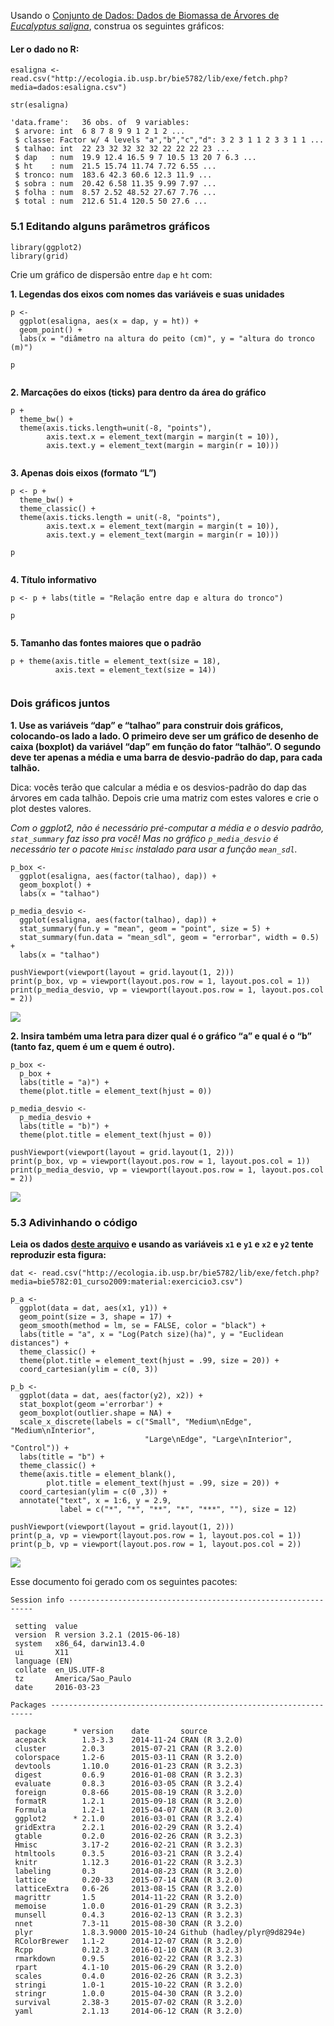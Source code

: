 Usando o [Conjunto de Dados: Dados de Biomassa de Árvores de *Eucalyptus
saligna*](http://ecologia.ib.usp.br/bie5782/doku.php?id=dados:dados-esaligna),
construa os seguintes gráficos:

#### Ler o dado no R:

    esaligna <- read.csv("http://ecologia.ib.usp.br/bie5782/lib/exe/fetch.php?media=dados:esaligna.csv")

    str(esaligna)

    'data.frame':   36 obs. of  9 variables:
     $ arvore: int  6 8 7 8 9 9 1 2 1 2 ...
     $ classe: Factor w/ 4 levels "a","b","c","d": 3 2 3 1 1 2 3 3 1 1 ...
     $ talhao: int  22 23 32 32 32 32 22 22 22 23 ...
     $ dap   : num  19.9 12.4 16.5 9 7 10.5 13 20 7 6.3 ...
     $ ht    : num  21.5 15.74 11.74 7.72 6.55 ...
     $ tronco: num  183.6 42.3 60.6 12.3 11.9 ...
     $ sobra : num  20.42 6.58 11.35 9.99 7.97 ...
     $ folha : num  8.57 2.52 48.52 27.67 7.76 ...
     $ total : num  212.6 51.4 120.5 50 27.6 ...

### 5.1 Editando alguns parâmetros gráficos

    library(ggplot2)
    library(grid)

Crie um gráfico de dispersão entre `dap` e `ht` com:

**1. Legendas dos eixos com nomes das variáveis e suas unidades**

    p <- 
      ggplot(esaligna, aes(x = dap, y = ht)) + 
      geom_point() +
      labs(x = "diâmetro na altura do peito (cm)", y = "altura do tronco (m)")

    p

<img src="exercicio_5_graficos_files/figure-markdown_strict/unnamed-chunk-3-1.png" title="" alt="" style="display: block; margin: auto;" />

**2. Marcações do eixos (ticks) para dentro da área do gráfico**

    p + 
      theme_bw() + 
      theme(axis.ticks.length=unit(-8, "points"), 
            axis.text.x = element_text(margin = margin(t = 10)),
            axis.text.y = element_text(margin = margin(r = 10)))

<img src="exercicio_5_graficos_files/figure-markdown_strict/unnamed-chunk-4-1.png" title="" alt="" style="display: block; margin: auto;" />

**3. Apenas dois eixos (formato “L”)**

    p <- p + 
      theme_bw() + 
      theme_classic() +
      theme(axis.ticks.length = unit(-8, "points"), 
            axis.text.x = element_text(margin = margin(t = 10)),
            axis.text.y = element_text(margin = margin(r = 10)))

    p

<img src="exercicio_5_graficos_files/figure-markdown_strict/unnamed-chunk-5-1.png" title="" alt="" style="display: block; margin: auto;" />

**4. Título informativo**

    p <- p + labs(title = "Relação entre dap e altura do tronco")

    p

<img src="exercicio_5_graficos_files/figure-markdown_strict/unnamed-chunk-6-1.png" title="" alt="" style="display: block; margin: auto;" />

**5. Tamanho das fontes maiores que o padrão**

    p + theme(axis.title = element_text(size = 18),
              axis.text = element_text(size = 14))

<img src="exercicio_5_graficos_files/figure-markdown_strict/unnamed-chunk-7-1.png" title="" alt="" style="display: block; margin: auto;" />

### Dois gráficos juntos

**1. Use as variáveis “dap” e “talhao” para construir dois gráficos,
colocando-os lado a lado. O primeiro deve ser um gráfico de desenho de
caixa (boxplot) da variável “dap” em função do fator “talhão”. O segundo
deve ter apenas a média e uma barra de desvio-padrão do dap, para cada
talhão.**

Dica: vocês terão que calcular a média e os desvios-padrão do dap das
árvores em cada talhão. Depois crie uma matriz com estes valores e crie
o plot destes valores.

*Com o ggplot2, não é necessário pré-computar a média e o desvio padrão,
`stat_summary` faz isso pra você!* *Mas no gráfico `p_media_desvio` é
necessário ter o pacote `Hmisc` instalado para usar a função
`mean_sdl`.*

    p_box <- 
      ggplot(esaligna, aes(factor(talhao), dap)) +
      geom_boxplot() +
      labs(x = "talhao")
      
    p_media_desvio <-
      ggplot(esaligna, aes(factor(talhao), dap)) + 
      stat_summary(fun.y = "mean", geom = "point", size = 5) +
      stat_summary(fun.data = "mean_sdl", geom = "errorbar", width = 0.5) +
      labs(x = "talhao")

    pushViewport(viewport(layout = grid.layout(1, 2)))
    print(p_box, vp = viewport(layout.pos.row = 1, layout.pos.col = 1))
    print(p_media_desvio, vp = viewport(layout.pos.row = 1, layout.pos.col = 2))

![](exercicio_5_graficos_files/figure-markdown_strict/unnamed-chunk-8-1.png)<!-- -->

**2. Insira também uma letra para dizer qual é o gráfico “a” e qual é o
“b” (tanto faz, quem é um e quem é outro).**

    p_box <-
      p_box + 
      labs(title = "a)") + 
      theme(plot.title = element_text(hjust = 0))

    p_media_desvio <-
      p_media_desvio + 
      labs(title = "b)") + 
      theme(plot.title = element_text(hjust = 0))

    pushViewport(viewport(layout = grid.layout(1, 2)))
    print(p_box, vp = viewport(layout.pos.row = 1, layout.pos.col = 1))
    print(p_media_desvio, vp = viewport(layout.pos.row = 1, layout.pos.col = 2))

![](exercicio_5_graficos_files/figure-markdown_strict/unnamed-chunk-9-1.png)<!-- -->

### 5.3 Adivinhando o código

**Leia os dados [deste
arquivo](http://ecologia.ib.usp.br/bie5782/lib/exe/fetch.php?media=bie5782:01_curso2009:material:exercicio3.csv)
e usando as variáveis `x1` e `y1` e `x2` e `y2` tente reproduzir esta
figura:**

    dat <- read.csv("http://ecologia.ib.usp.br/bie5782/lib/exe/fetch.php?media=bie5782:01_curso2009:material:exercicio3.csv")

    p_a <- 
      ggplot(data = dat, aes(x1, y1)) + 
      geom_point(size = 3, shape = 17) + 
      geom_smooth(method = lm, se = FALSE, color = "black") +
      labs(title = "a", x = "Log(Patch size)(ha)", y = "Euclidean distances") + 
      theme_classic() +
      theme(plot.title = element_text(hjust = .99, size = 20)) +
      coord_cartesian(ylim = c(0, 3))

    p_b <- 
      ggplot(data = dat, aes(factor(y2), x2)) + 
      stat_boxplot(geom ='errorbar') + 
      geom_boxplot(outlier.shape = NA) +
      scale_x_discrete(labels = c("Small", "Medium\nEdge", "Medium\nInterior",
                                  "Large\nEdge", "Large\nInterior", "Control")) +
      labs(title = "b") +
      theme_classic() +
      theme(axis.title = element_blank(), 
            plot.title = element_text(hjust = .99, size = 20)) +
      coord_cartesian(ylim = c(0 ,3)) +
      annotate("text", x = 1:6, y = 2.9, 
               label = c("*", "*", "**", "*", "***", ""), size = 12) 

    pushViewport(viewport(layout = grid.layout(1, 2)))
    print(p_a, vp = viewport(layout.pos.row = 1, layout.pos.col = 1))
    print(p_b, vp = viewport(layout.pos.row = 1, layout.pos.col = 2))

![](exercicio_5_graficos_files/figure-markdown_strict/unnamed-chunk-10-1.png)<!-- -->

Esse documento foi gerado com os seguintes pacotes:

    Session info --------------------------------------------------------------

     setting  value                       
     version  R version 3.2.1 (2015-06-18)
     system   x86_64, darwin13.4.0        
     ui       X11                         
     language (EN)                        
     collate  en_US.UTF-8                 
     tz       America/Sao_Paulo           
     date     2016-03-23                  

    Packages ------------------------------------------------------------------

     package      * version    date       source                      
     acepack        1.3-3.3    2014-11-24 CRAN (R 3.2.0)              
     cluster        2.0.3      2015-07-21 CRAN (R 3.2.0)              
     colorspace     1.2-6      2015-03-11 CRAN (R 3.2.0)              
     devtools       1.10.0     2016-01-23 CRAN (R 3.2.3)              
     digest         0.6.9      2016-01-08 CRAN (R 3.2.3)              
     evaluate       0.8.3      2016-03-05 CRAN (R 3.2.4)              
     foreign        0.8-66     2015-08-19 CRAN (R 3.2.0)              
     formatR        1.2.1      2015-09-18 CRAN (R 3.2.0)              
     Formula        1.2-1      2015-04-07 CRAN (R 3.2.0)              
     ggplot2      * 2.1.0      2016-03-01 CRAN (R 3.2.4)              
     gridExtra      2.2.1      2016-02-29 CRAN (R 3.2.4)              
     gtable         0.2.0      2016-02-26 CRAN (R 3.2.3)              
     Hmisc          3.17-2     2016-02-21 CRAN (R 3.2.3)              
     htmltools      0.3.5      2016-03-21 CRAN (R 3.2.4)              
     knitr          1.12.3     2016-01-22 CRAN (R 3.2.3)              
     labeling       0.3        2014-08-23 CRAN (R 3.2.0)              
     lattice        0.20-33    2015-07-14 CRAN (R 3.2.0)              
     latticeExtra   0.6-26     2013-08-15 CRAN (R 3.2.0)              
     magrittr       1.5        2014-11-22 CRAN (R 3.2.0)              
     memoise        1.0.0      2016-01-29 CRAN (R 3.2.3)              
     munsell        0.4.3      2016-02-13 CRAN (R 3.2.3)              
     nnet           7.3-11     2015-08-30 CRAN (R 3.2.0)              
     plyr           1.8.3.9000 2015-10-24 Github (hadley/plyr@9d8294e)
     RColorBrewer   1.1-2      2014-12-07 CRAN (R 3.2.0)              
     Rcpp           0.12.3     2016-01-10 CRAN (R 3.2.3)              
     rmarkdown      0.9.5      2016-02-22 CRAN (R 3.2.3)              
     rpart          4.1-10     2015-06-29 CRAN (R 3.2.0)              
     scales         0.4.0      2016-02-26 CRAN (R 3.2.3)              
     stringi        1.0-1      2015-10-22 CRAN (R 3.2.0)              
     stringr        1.0.0      2015-04-30 CRAN (R 3.2.0)              
     survival       2.38-3     2015-07-02 CRAN (R 3.2.0)              
     yaml           2.1.13     2014-06-12 CRAN (R 3.2.0)
